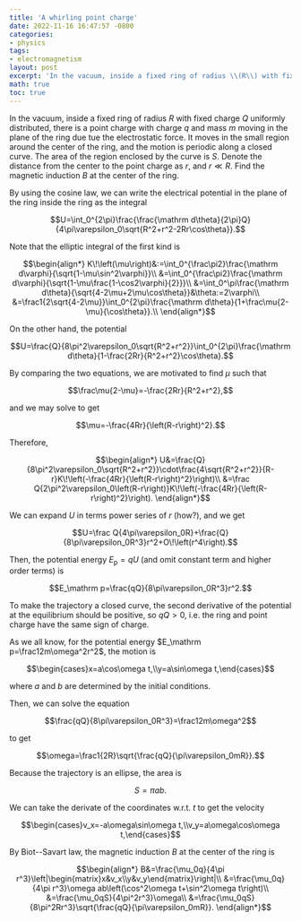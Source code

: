 ```yaml
---
title: 'A whirling point charge'
date: 2022-11-16 16:47:57 -0800
categories:
- physics
tags:
- electromagnetism
layout: post
excerpt: 'In the vacuum, inside a fixed ring of radius \\(R\\) with fixed charge $Q$ uniformly distributed, there is a point charge with charge $q$ and mass $m$ moving in the plane of the ring due tue the electrostatic force. It moves in the small region around the center of the ring, and the motion is periodic along a closed curve. The area of the region enclosed by the curve is $S$. Denote the distance from the center to the point charge as $r$, and $r\ll R$. Find the magnetic induction $B$ at the center of the ring.'
math: true
toc: true
---
```


In the vacuum, inside a fixed ring of radius $R$ with fixed charge $Q$ uniformly distributed,
there is a point charge with charge $q$ and mass $m$ moving in the plane of the ring due tue the electrostatic force.
It moves in the small region around the center of the ring, and the motion is periodic along a closed curve.
The area of the region enclosed by the curve is $S$.
Denote the distance from the center to the point charge as $r$, and $r\ll R$.
Find the magnetic induction $B$ at the center of the ring.

By using the cosine law, we can write the electrical potential in the plane of the ring inside the ring as the integral

$$U=\int_0^{2\pi}\frac{\frac{\mathrm d\theta}{2\pi}Q}{4\pi\varepsilon_0\sqrt{R^2+r^2-2Rr\cos\theta}}.$$

Note that the elliptic integral of the first kind is

$$\begin{align*}
K\!\left(\mu\right)&:=\int_0^{\frac\pi2}\frac{\mathrm d\varphi}{\sqrt{1-\mu\sin^2\varphi}}\\
&=\int_0^{\frac\pi2}\frac{\mathrm d\varphi}{\sqrt{1-\mu\frac{1-\cos2\varphi}{2}}}\\
&=\int_0^\pi\frac{\mathrm d\theta}{\sqrt{4-2\mu+2\mu\cos\theta}}&\theta:=2\varphi\\
&=\frac1{2\sqrt{4-2\mu}}\int_0^{2\pi}\frac{\mathrm d\theta}{1+\frac\mu{2-\mu}{\cos\theta}}.\\
\end{align*}$$

On the other hand, the potential

$$U=\frac{Q}{8\pi^2\varepsilon_0\sqrt{R^2+r^2}}\int_0^{2\pi}\frac{\mathrm d\theta}{1-\frac{2Rr}{R^2+r^2}\cos\theta}.$$

By comparing the two equations, we are motivated to find $\mu$ such that

$$\frac\mu{2-\mu}=-\frac{2Rr}{R^2+r^2},$$

and we may solve to get

$$\mu=-\frac{4Rr}{\left(R-r\right)^2}.$$

Therefore,

$$\begin{align*}
U&=\frac{Q}{8\pi^2\varepsilon_0\sqrt{R^2+r^2}}\cdot\frac{4\sqrt{R^2+r^2}}{R-r}K\!\left(-\frac{4Rr}{\left(R-r\right)^2}\right)\\
&=\frac Q{2\pi^2\varepsilon_0\left(R-r\right)}K\!\left(-\frac{4Rr}{\left(R-r\right)^2}\right).
\end{align*}$$

We can expand $U$ in terms power series of $r$ (how?), and we get

$$U=\frac Q{4\pi\varepsilon_0R}+\frac{Q}{8\pi\varepsilon_0R^3}r^2+O\!\left(r^4\right).$$

Then, the potential energy $E_\mathrm p=qU$ (and omit constant term and higher order terms) is

$$E_\mathrm p=\frac{qQ}{8\pi\varepsilon_0R^3}r^2.$$

To make the trajectory a closed curve, the second derivative of the potential at the equilibrium should be positive,
so $qQ>0$, i.e. the ring and point charge have the same sign of charge.

As we all know, for the potential energy $E_\mathrm p=\frac12m\omega^2r^2$, the motion is

$$\begin{cases}x=a\cos\omega t,\\y=a\sin\omega t,\end{cases}$$

where $a$ and $b$ are determined by the initial conditions.

Then, we can solve the equation

$$\frac{qQ}{8\pi\varepsilon_0R^3}=\frac12m\omega^2$$

to get

$$\omega=\frac1{2R}\sqrt{\frac{qQ}{\pi\varepsilon_0mR}}.$$

Because the trajectory is an ellipse, the area is

$$S=\pi ab.$$

We can take the derivate of the coordinates w.r.t. $t$ to get the velocity

$$\begin{cases}v_x=-a\omega\sin\omega t,\\v_y=a\omega\cos\omega t,\end{cases}$$

By Biot--Savart law, the magnetic induction $B$ at the center of the ring is

$$\begin{align*}
B&=\frac{\mu_0q}{4\pi r^3}\left|\begin{matrix}x&v_x\\y&v_y\end{matrix}\right|\\
&=\frac{\mu_0q}{4\pi r^3}\omega ab\left(\cos^2\omega t+\sin^2\omega t\right)\\
&=\frac{\mu_0qS}{4\pi^2r^3}\omega\\
&=\frac{\mu_0qS}{8\pi^2Rr^3}\sqrt{\frac{qQ}{\pi\varepsilon_0mR}}.
\end{align*}$$
